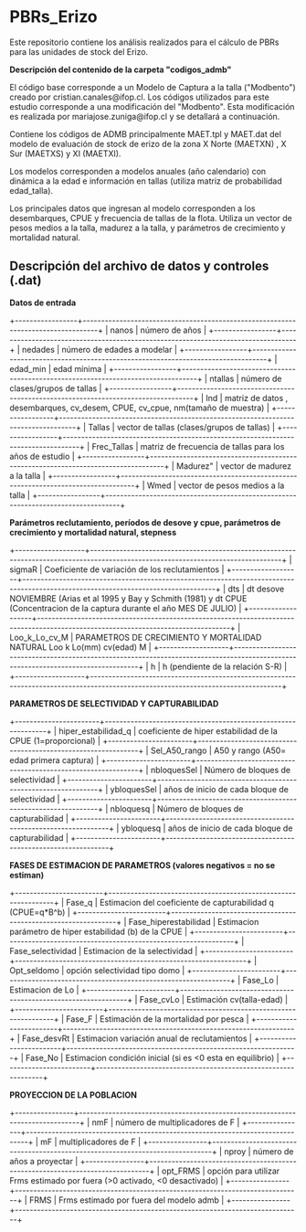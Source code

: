# PBRs\_Erizo

Este repositorio contiene los análisis realizados para el cálculo de PBRs para las unidades de stock del Erizo. 	

																																					

**Descripción del contenido de la carpeta "codigos\_admb"**

El código base corresponde a un Modelo de Captura a la talla ("Modbento") creado por cristian.canales\@ifop.cl. Los códigos utilizados para este estudio corresponde a una modificación del "Modbento". Esta modificación es realizada por mariajose.zuniga\@ifop.cl y se detallará a continuación.

Contiene los códigos de ADMB principalmente MAET.tpl y MAET.dat del modelo de evaluación de stock de erizo de la zona X Norte (MAETXN) , X Sur (MAETXS) y XI (MAETXI).

Los modelos corresponden a modelos anuales (año calendario) con dinámica a la edad e información en tallas (utiliza matriz de probabilidad edad\_talla).

Los principales datos que ingresan al modelo corresponden a los desembarques, CPUE y frecuencia de tallas de la flota. Utiliza un vector de pesos medios a la talla, madurez a la talla, y parámetros de crecimiento y mortalidad natural.

## **Descripción del archivo de datos y controles (.dat)**

**Datos de entrada**

+-----------------+----------------------------------------------------------------------------------+
| nanos           | número de años                                                                   |
+-----------------+----------------------------------------------------------------------------------+
| nedades         | número de edades a modelar                                                       |
+-----------------+----------------------------------------------------------------------------------+
| edad\_min       | edad mínima                                                                      |
+-----------------+----------------------------------------------------------------------------------+
| ntallas         | número de clases/grupos de tallas                                                |
+-----------------+----------------------------------------------------------------------------------+
| Ind             | matriz de datos , desembarques, cv\_desem, CPUE, cv\_cpue, nm(tamaño de muestra) |
+-----------------+----------------------------------------------------------------------------------+
| Tallas          | vector de tallas (clases/grupos de tallas)                                       |
+-----------------+----------------------------------------------------------------------------------+
| Frec\_Tallas    | matriz de frecuencia de tallas para los años de estudio                          |
+-----------------+----------------------------------------------------------------------------------+
| Madurez"        | vector de madurez a la talla                                                     |
+-----------------+----------------------------------------------------------------------------------+
| Wmed            | vector de pesos medios a la talla                                                |
+-----------------+----------------------------------------------------------------------------------+

**Parámetros reclutamiento, períodos de desove y cpue, parámetros de crecimiento y mortalidad natural, stepness**

+-------------------+----------------------------------------------------------------------------------------------------------------------------------+
| sigmaR            | Coeficiente de variación de los reclutamientos                                                                                   |
+-------------------+----------------------------------------------------------------------------------------------------------------------------------+
| dts               | dt desove NOVIEMBRE (Arias et al 1995 y Bay y Schmith (1981) y dt CPUE (Concentracion de la captura durante el año MES DE JULIO) |
+-------------------+----------------------------------------------------------------------------------------------------------------------------------+
| Loo\_k\_Lo\_cv\_M | PARAMETROS	DE	CRECIMIENTO	Y	MORTALIDAD	NATURAL Loo	k	Lo(mm)	cv(edad)	M	                                                          |
+-------------------+----------------------------------------------------------------------------------------------------------------------------------+
| h                 | h (pendiente de la relación S-R)                                                                                                 |
+-------------------+----------------------------------------------------------------------------------------------------------------------------------+

**PARAMETROS DE SELECTIVIDAD Y CAPTURABILIDAD**

+-----------------------+--------------------------------------------------------------+
| hiper\_estabilidad\_q | coeficiente de hiper estabilidad de la CPUE (1=proporcional) |
+-----------------------+--------------------------------------------------------------+
| Sel\_A50\_rango       | A50 y rango (A50= edad primera captura)                      |
+-----------------------+--------------------------------------------------------------+
| nbloquesSel           | Número de bloques de selectividad                            |
+-----------------------+--------------------------------------------------------------+
| ybloquesSel           | años de inicio de cada bloque de selectividad                |
+-----------------------+--------------------------------------------------------------+
| nbloquesq             | Número de bloques de capturabilidad                          |
+-----------------------+--------------------------------------------------------------+
| ybloquesq             | años de inicio de cada bloque de capturabilidad              |
+-----------------------+--------------------------------------------------------------+

**FASES DE ESTIMACION DE PARAMETROS (valores negativos = no se estiman)**

+------------------------+---------------------------------------------------------------+
| Fase\_q                | Estimacion del coeficiente de capturabilidad q (CPUE=q\*B\^b) |
+------------------------+---------------------------------------------------------------+
| Fase\_hiperestabilidad | Estimacion parámetro de hiper estabilidad (b) de la CPUE      |
+------------------------+---------------------------------------------------------------+
| Fase\_selectividad     | Estimacion de la selectividad                                 |
+------------------------+---------------------------------------------------------------+
| Opt\_seldomo           | opción selectividad tipo domo                                 |
+------------------------+---------------------------------------------------------------+
| Fase\_Lo               | Estimacion de Lo                                              |
+------------------------+---------------------------------------------------------------+
| Fase\_cvLo             | Estimación cv(talla-edad)                                     |
+------------------------+---------------------------------------------------------------+
| Fase\_F                | Estimación de la mortalidad por pesca                         |
+------------------------+---------------------------------------------------------------+
| Fase\_desvRt           | Estimacion variación anual de reclutamientos                  |
+------------------------+---------------------------------------------------------------+
| Fase\_No               | Estimacion condición inicial (si es \<0 esta en equilibrio)   |
+------------------------+---------------------------------------------------------------+

**PROYECCION DE LA POBLACION**

+----------------+------------------------------------------------------------------------------+
| nmF            | número de multiplicadores de F                                               |
+----------------+------------------------------------------------------------------------------+
| mF             | multiplicadores de F                                                         |
+----------------+------------------------------------------------------------------------------+
| nproy          | número de años a proyectar                                                   |
+----------------+------------------------------------------------------------------------------+
| opt\_FRMS      | opción para utilizar Frms estimado por fuera (\>0 activado, \<0 desactivado) |
+----------------+------------------------------------------------------------------------------+
| FRMS           | Frms estimado por fuera del modelo admb                                      |
+----------------+------------------------------------------------------------------------------+
